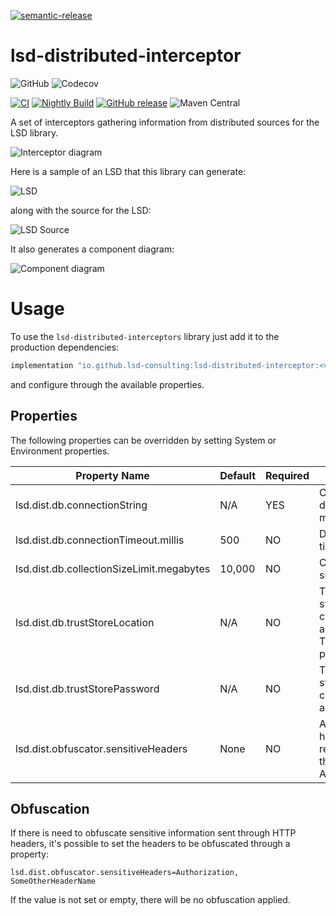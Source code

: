 [![semantic-release](https://img.shields.io/badge/semantic-release-e10079.svg?logo=semantic-release)](https://github.com/semantic-release/semantic-release)

# lsd-distributed-interceptor

![GitHub](https://img.shields.io/github/license/lsd-consulting/lsd-distributed-interceptors)
![Codecov](https://img.shields.io/codecov/c/github/lsd-consulting/lsd-distributed-interceptors)

[![CI](https://github.com/lsd-consulting/lsd-distributed-interceptors/actions/workflows/ci.yml/badge.svg)](https://github.com/lsd-consulting/lsd-distributed-interceptors/actions/workflows/ci.yml)
[![Nightly Build](https://github.com/lsd-consulting/lsd-distributed-interceptors/actions/workflows/nightly.yml/badge.svg)](https://github.com/lsd-consulting/lsd-distributed-interceptors/actions/workflows/nightly.yml)
[![GitHub release](https://img.shields.io/github/release/lsd-consulting/lsd-distributed-interceptors)](https://github.com/lsd-consulting/lsd-distributed-interceptors/releases)
![Maven Central](https://img.shields.io/maven-central/v/io.github.lsd-consulting/lsd-distributed-interceptor)

A set of interceptors gathering information from distributed sources for the LSD library.

![Interceptor diagram](https://github.com/lsd-consulting/lsd-distributed-interceptors/blob/master/image/lsd-distributed-interceptor.png?raw=true)

Here is a sample of an LSD that this library can generate:

![LSD](https://github.com/lsd-consulting/lsd-distributed-interceptors/blob/master/image/lsd-example.png?raw=true)

along with the source for the LSD:

![LSD Source](https://github.com/lsd-consulting/lsd-distributed-interceptors/blob/master/image/lsd-source-example.png?raw=true)

It also generates a component diagram:

![Component diagram](https://github.com/lsd-consulting/lsd-distributed-interceptors/blob/master/image/lsd-component-diagram-example.png?raw=true)

# Usage

To use the `lsd-distributed-interceptors` library just add it to the production dependencies:

```groovy
implementation "io.github.lsd-consulting:lsd-distributed-interceptor:<version>"
```

and configure through the available properties.

## Properties

The following properties can be overridden by setting System or Environment properties.

| Property Name        | Default     | Required | Description |
| ----------- | ----------- | ------------ | ------------ |
| lsd.dist.db.connectionString | N/A | YES | Connection string to the database, eg. mongodb://localhost:27017 |
| lsd.dist.db.connectionTimeout.millis | 500 | NO | Database connection timeout. |
| lsd.dist.db.collectionSizeLimit.megabytes | 10,000 | NO | Capped database collection size in megabytes. |
| lsd.dist.db.trustStoreLocation | N/A | NO | The location of the trust store containing the certificate of the signing authority (only required for TLS where the certificate if provided). |
| lsd.dist.db.trustStorePassword | N/A | NO | The password to the trust store containing the certificate of the signing authority. |
| lsd.dist.obfuscator.sensitiveHeaders | None | NO | A comma delimited list of header names that will be removed before storing in the database, eg. Authorization,JWT |

## Obfuscation

If there is need to obfuscate sensitive information sent through HTTP headers, it's possible to set the headers to be
obfuscated through a property:

```properties
lsd.dist.obfuscator.sensitiveHeaders=Authorization, SomeOtherHeaderName
```

If the value is not set or empty, there will be no obfuscation applied.
